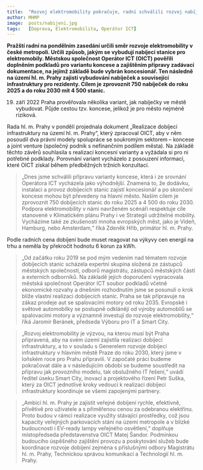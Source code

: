 ```yaml
---
title:  "Rozvoj elektromobility pokračuje, radní schválili rozvoj nabíjecích stanic"
author: MHMP
image:  posts/nabijeni.jpg
tags:   [Doprava, Elektromobilita, Operátor ICT]
---
```

 

**Pražští radní na pondělním zasedání určili směr rozvoje elektromobility v české metropoli. Určili způsob, jakým se vybudují nabíjecí stanice pro elektromobily. Městskou společnost Operátor ICT (OICT) pověřili doplněním podkladů pro variantu koncese a zajištěním přípravy zadávací dokumentace, na jejímž základě bude vybrán koncesionář. Ten následně na území hl. m. Prahy zajistí vybudování nabíječek a související infrastruktury pro rezidenty. Cílem je zprovoznit 750 nabíječek do roku 2025 a do roku 2030 mít 4 500 stanic.**

19. září 2022
Praha prověřovala několika variant, jak nabíječky ve městě vybudovat. Půjde cestou tzv. koncese, jelikož je pro město nejméně riziková.

Rada hl. m. Prahy v pondělí projednala dokument „Realizace dobíjecí infrastruktury na území hl. m. Prahy“, který zpracoval OICT, aby v něm posoudil dva právní modely spolupráce se soukromým sektorem – koncese a joint venture (společný podnik s nefinančním podílem města). Na základě těchto závěrů souhlasila s realizací koncesní varianty a vyžádala si pro ni potřebné podklady. Porovnání variant vycházelo z posouzení informací, které OICT získal během předběžných tržních konzultací.

>„Dnes jsme schválili přípravu varianty koncese, která i ze srovnání Operátora ICT vycházela jako výhodnější. Znamená to, že dodávku, instalaci a provoz dobíjecích stanic zajistí koncesionář a po skončení koncese mohou být převedeny na hlavní město. Naším cílem je zprovoznit 750 dobíjecích stanic do roku 2025 a 4 500 do roku 2030. Podpora elektromobility v námi navrženém scénáři respektuje cíle stanovené v Klimatickém plánu Prahy i ve Strategii udržitelné mobility. Vycházíme také ze zkušeností mnoha evropských měst, jako je Vídeň, Hamburg, nebo Amsterdam,“ říká Zdeněk Hřib, primátor hl. m. Prahy.

Podle radních cena dobíjení bude muset reagovat na výkyvy cen energií na trhu a neměla by překročit hodnotu 6 korun za kWh.

>„Od začátku roku 2019 se pod mým vedením nad tématem rozvoje dobíjecích stanic scházela expertní skupina složená ze zástupců městských společností, odborů magistrátu, zástupců městských částí a externích odborníků. Na základě jejích doporučení vypracovala městská společnost Operátor ICT soubor podkladů včetně ekonomické rozvahy a dnešním rozhodnutím jsme se posunuli o krok blíže vlastní realizaci dobíjecích stanic. Praha se tak připravuje na zákaz prodeje aut se spalovacími motory od roku 2035. Evropské i světové automobilky se postupně odklánějí od výroby automobilů se spalovacími motory a významně investují do rozvoje elektromobility,“ říká Jaromír Beránek, předseda Výboru pro IT a Smart City.

>„Rozvoj elektromobility je výzvou, na kterou musí být Praha připravená, aby na svém území zajistila realizaci dobíjecí infrastruktury, a to v souladu s Generelem rozvoje dobíjecí infrastruktury v hlavním městě Praze do roku 2030, který jsme v loňském roce pro Prahu připravili. V započaté práci budeme pokračovat dále a v následujícím období se budeme soustředit na přípravu jak provozního modelu, tak obslužného IT řešení,“ uvádí ředitel úseku Smart City, inovací a projektového řízení Petr Suška, který za OICT jednotlivé kroky vedoucí k realizaci dobíjecí infrastruktury koordinuje se všemi zapojenými partnery.

>„Ambicí hl. m. Prahy je zajistit veřejné dobíjení rychle, efektivně, přívětivě pro uživatele a s přiměřenou cenou za odebranou elektřinu. Proto budou v rámci realizace využity stávající prostředky, což jsou kapacity veřejných parkovacích stání na území metropole a v blízké budoucnosti i EV-ready lampy veřejného osvětlení,“ doplňuje místopředseda představenstva OICT Matej Šandor. Podmínkou budoucího úspěšného zajištění provozu a poskytování služeb bude koordinace rozvoje dobíjení zejména s příslušnými odbory Magistrátu hl. m. Prahy, Technickou správou komunikací a Technologií hl. m. Prahy.